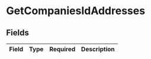# GetCompaniesIdAddresses


## Fields

| Field       | Type        | Required    | Description |
| ----------- | ----------- | ----------- | ----------- |